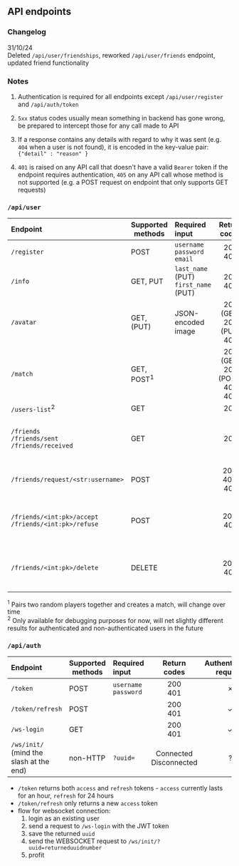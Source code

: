 ## API endpoints
### Changelog
31/10/24 <br/>
Deleted `/api/user/friendships`, reworked `/api/user/friends` endpoint, updated friend functionality

### Notes
1. Authentication is required for all endpoints except `/api/user/register` and `/api/auth/token`

2. `5xx` status codes usually mean something in backend has gone wrong, be prepared to intercept those for any call made to API

3. If a response contains any details with regard to why it was sent (e.g. `404` when a user is not found), it is encoded in the key-value pair: `{"detail" : "reason" }`

4. `401` is raised on any API call that doesn't have a valid `Bearer` token if the endpoint requires authentication, `405` on any API call whose method is not supported (e.g. a POST request on endpoint that only supports GET requests)
### `/api/user`

| Endpoint | Supported methods | Required input | Return codes | Notes |
| :--- |---|:---| :---:| :---: |
| `/register` |POST|`username`<br>`password`<br>`email`| 201<br>400 |  |
| `/info` |GET, PUT|  `last_name` (PUT)<br> `first_name` (PUT)| 200<br>404 |  |
| `/avatar` | GET, (PUT) | JSON-encoded image | 200 (GET)<br>201 (PUT)<br>404 | currently non-functional |
| `/match` | GET, POST<sup>1</sup> |  | 200 (GET)<br>201 (POST)<br>400<br>404 | will be deleted |
| `/users-list`<sup>2</sup> | GET|  | 200  | &check; |
| `/friends`<br>`/friends/sent`<br>`/friends/received` | GET |  | 200 | lists accepted requests (aka. friendships), sent friend requests and received friend requests respectively |
| `/friends/request/<str:username>` | POST |  | 201, 400, 404 | e.g. `/friends/requests/testusr1` sends a friend request to `testusr1`|
| `/friends/<int:pk>/accept`<br>`/friends/<int:pk>/refuse`<br>| POST| | 200, 404| only related to pending friend requests, it should treat irrelevant or already accepted requests as "Not found" |
| `/friends/<int:pk>/delete`| DELETE || 200, 404| deletes an active friendship OR, if the user is the sender, a pending friend request (basically withdraws the request) |


<sup>1</sup> Pairs two random players together and creates a match, will change over time<br>
<sup>2</sup> Only available for debugging purposes for now, will net slightly different results for authenticated and non-authenticated users in the future<br>


### `/api/auth`
| Endpoint | Supported methods | Required input | Return codes | Authentication required |
| :--- |---|:---| :---:| :---: |
| `/token` |POST|`username`<br>`password`<br>| 200<br>401 | &cross; |
| `/token/refresh` |POST|| 200<br>401 | &check; |
| `/ws-login` |GET|| 200<br>401 | &check; |
|`/ws/init/`<br>(mind the slash at the end) |non-HTTP|`?uuid=`|Connected<br>Disconnected|?|


- `/token` returns both `access` and `refresh` tokens - `access` currently lasts for an hour, `refresh` for 24 hours<br>
- `/token/refresh` only returns a new `access` token
- flow for websocket connection:
	1. login as an existing user
	2. send a request to `/ws-login` with the JWT token
	3. save the returned `uuid`
	4. send the WEBSOCKET request to `/ws/init/?uuid=returneduuidnumber`
	5. profit

